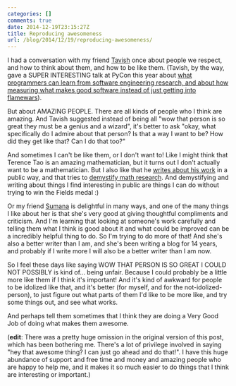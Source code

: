 ```yaml
---
categories: []
comments: true
date: 2014-12-19T23:15:27Z
title: Reproducing awesomeness
url: /blog/2014/12/19/reproducing-awesomeness/
---
```


I had a conversation with my friend
[Tavish](http://tavisharmstrong.com/) once about people we respect, and
how to think about them, and how to be like them. (Tavish, by the way,
gave a SUPER INTERESTING talk at PyCon this year about [what programmers can learn from software engineering research, and about how measuring what makes good software instead of just getting into flamewars](http://tavisharmstrong.com/2014/04/19/the-two-solitudes-for-hackers/)).

But about AMAZING PEOPLE. There are all kinds of people who I think are
amazing. And Tavish suggested instead of being all "wow that person is
so great they must be a genius and a wizard", it's better to ask "okay,
what specifically do I admire about that person? Is that a way I want to
be? How did they get like that? Can I do that too?"

And sometimes I can't be like them, or I don't want to! Like I might
think that Terence Tao is an amazing mathematician, but it turns out I
don't actually want to be a mathematician. But I also like that he
[writes about his work](http://terrytao.wordpress.com/) in a public way,
and that tries to [demystify math research](http://terrytao.wordpress.com/career-advice/does-one-have-to-be-a-genius-to-do-maths/).
And demystifying and writing about things I find interesting in public
are things I can do without trying to win the Fields medal :)

Or my friend [Sumana](http://www.harihareswara.net/) is delightful in
many ways, and one of the many things I like about her is that she's
very good at giving thoughtful compliments and criticism. And I'm
learning that looking at someone's work carefully and telling them what
I think is good about it and what could be improved can be a incredibly
helpful thing to do. So I'm trying to do more of that! And she's also a
better writer than I am, and she's been writing a blog for 14 years, and
probably if I write more I will also be a better writer than I am now.

So I feel these days like saying WOW THAT PERSON IS SO GREAT I COULD NOT
POSSIBLY is kind of... being unfair. Because I could probably be a
little more like them if I think it's important! And it's kind of
awkward for people to be idolized like that, and it's better (for
myself, and for the not-idolized-person), to just figure out what parts
of them I'd like to be more like, and try some things out, and see what
works. 

And perhaps tell them sometimes that I think they are doing a Very Good
Job of doing what makes them awesome.

(**edit**: There was a pretty huge omission in the original version of
this post, which has been bothering me. There's a lot of privilege
involved in saying "hey that awesome thing? I can just go ahead and do
that!". I have this huge abundance of support and free time and money
and amazing people who are happy to help me, and it makes it so much
easier to do things that I think are interesting or important.)

